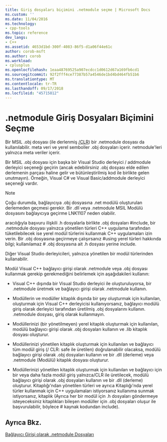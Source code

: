 ```yaml
---
title: Giriş dosyaları biçimini .netmodule seçme | Microsoft Docs
ms.custom: ''
ms.date: 11/04/2016
ms.technology:
- cpp-tools
ms.topic: reference
dev_langs:
- C++
ms.assetid: 4653d1bd-300f-4083-86f5-d1a06f44e61c
author: corob-msft
ms.author: corob
ms.workload:
- cplusplus
ms.openlocfilehash: 1eaa48769525a907ecdcc1d0612d67a169fb6cd1
ms.sourcegitcommit: 92f2fff4ce77387b57a4546de1bd4bd464fb51b6
ms.translationtype: MT
ms.contentlocale: tr-TR
ms.lasthandoff: 09/17/2018
ms.locfileid: "45715812"
---
```

# <a name="choosing-the-format-of-netmodule-input-files"></a>.netmodule Giriş Dosyaları Biçimini Seçme

Bir MSIL .obj dosyası (ile derlenmiş [/CLR](../../build/reference/clr-common-language-runtime-compilation.md)) bir .netmodule dosyası da kullanılabilir.  meta veri ve yerel semboller .obj dosyaları içerir.  netmodule'leri yalnızca meta veriler içerir.

Bir MSIL .obj dosyası için başka bir Visual Studio derleyici / addmodule derleyici seçeneği geçirin (ancak edebilirsiniz .obj dosyası elde edilen derlemenin parçası haline gelir ve bütünleştirilmiş kod ile birlikte gelen unutmayın).  Örneğin, Visual C# ve Visual Basic/addmodule derleyici seçeneği vardır.

> [!NOTE]
>  Çoğu durumda, bağlayıcıya .obj dosyasına .net modülü oluşturulan derlemeden geçmesi gerekir.  Bir .dll veya .netmodule MSIL Modülü dosyasını bağlayıcıya geçirme LNK1107 neden olabilir.

aracılığıyla başvuru ilişkili .h dosyalarla birlikte .obj dosyaları #include, bir .netmodule dosyası yalnızca yönetilen türleri C++ uygulama tarafından tüketilebilecek ise yerel modül türlerini kullanmak C++ uygulamaları izin verin.  Bir .obj dosyasına geçirmeye çalışırsanız #using yerel türleri hakkında bilgi; kullanılamaz # .obj dosyasına ait .h dosyası yerine include.

Diğer Visual Studio derleyicileri, yalnızca yönetilen bir modül türlerinden kullanabilir.

Modül Visual C++ bağlayıcı girişi olarak .netmodule veya .obj dosyası kullanmak gerekip gerekmediğini belirlemek için aşağıdakileri kullanın:

- Visual C++ dışında bir Visual Studio derleyici ile oluşturuluyorsa, bir .netmodule üretmek ve bağlayıcı girişi olarak .netmodule kullanın.

- Modüllerin ve modüller kitaplık dışında bir şey oluşturmak için kullanılan, oluşturmak için Visual C++ derleyicisi kullanıyorsanız, bağlayıcı modülü giriş olarak derleyici tarafından üretilmiş .obj dosyalarını kullanın. .netmodule dosyası, giriş olarak kullanmayın.

- Modüllerinizi (bir yönetilmeyen) yerel kitaplık oluşturmak için kullanılan, modülü bağlayıcı girişi olarak .obj dosyaları kullanın ve .lib kitaplık dosyası oluşturur.

- Modüllerinizi yönetilen kitaplık oluşturmak için kullanılan ve bağlayıcı tüm modül giriş (/ CLR: safe ile üretilen) doğrulanabilir olacaksa, modülü bağlayıcı girişi olarak .obj dosyaları kullanın ve bir .dll (derleme) veya .netmodule (Modülü) kitaplık dosyası oluşturur.

- Modüllerinizi yönetilen kitaplık oluşturmak için kullanılan ve bağlayıcı için bir veya daha fazla modül giriş yalnızca/CLR ile üretilecek, modülü bağlayıcı girişi olarak .obj dosyaları kullanın ve bir .dll (derleme) oluşturur.  Kitaplığı'ndan yönetilen türleri ve ayrıca Kitaplığı'nda yerel türler kullanmak için C++ uygulamaları istiyorsanız kullanıma sunmak istiyorsanız, kitaplık (Ayrıca her bir modül için .h dosyaları göndermeye isteyeceksiniz kitaplıkları bileşen modüller için .obj dosyaları oluşur ile başvurulabilir, böylece # kaynak kodundan include).

## <a name="see-also"></a>Ayrıca Bkz.

[Bağlayıcı Girişi olarak .netmodule Dosyaları](../../build/reference/netmodule-files-as-linker-input.md)